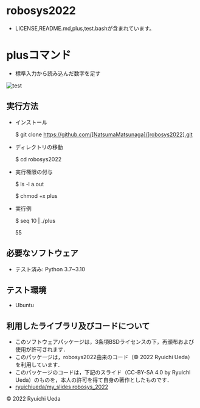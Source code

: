 # robosys2022
 * LICENSE,README.md,plus,test.bashが含まれています。
# plusコマンド
 * 標準入力から読み込んだ数字を足す

![test](https://github.com/NatsumaMatsunaga/robosys2022/actions/workflows/test.yml/badge.svg)

## 実行方法

* インストール

  $ git clone https://github.com/[NatsumaMatsunaga]/[robosys2022].git

* ディレクトリの移動

  $ cd robosys2022

* 実行権限の付与

  $ ls -l a.out

  $ chmod +x plus

* 実行例

  $ seq 10 | ./plus

  55

 ## 必要なソフトウェア
 * テスト済み: Python 3.7~3.10
 
 ## テスト環境
 * Ubuntu
 
 ## 利用したライブラリ及びコードについて

 * このソフトウェアパッケージは，3条項BSDライセンスの下，再頒布および使用が許可されます．
  * このパッケージは，robosys2022由来のコード（© 2022 Ryuichi Ueda）を利用しています．
  * このパッケージのコードは，下記のスライド（CC-BY-SA 4.0 by Ryuichi Ueda）のものを，本人の許可を得て自身の著作としたものです．
  * [ryuichiueda/my_slides robosys_2022](https://github.com/ryuichiueda/my_slides/tree/master/robosys_2022)

 
 © 2022 Ryuichi Ueda

